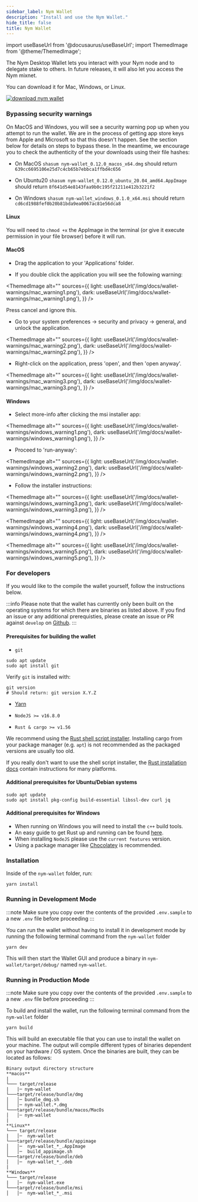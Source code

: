 ```yaml
---
sidebar_label: Nym Wallet
description: "Install and use the Nym Wallet."
hide_title: false
title: Nym Wallet
---
```



import useBaseUrl from '@docusaurus/useBaseUrl';
import ThemedImage from '@theme/ThemedImage';


The Nym Desktop Wallet lets you interact with your Nym node and to delegate stake to others. In future releases, it will also let you access the Nym mixnet.

You can download it for Mac, Windows, or Linux.

[![download nym wallet](/img/docs/download-wallet.png)](https://github.com/nymtech/nym/releases/tag/v0.12.0)

### Bypassing security warnings

On MacOS and Windows, you will see a security warning pop up when you attempt to run the wallet. We are in the process of getting app store keys from Apple and Microsoft so that this doesn't happen. See the section below for details on steps to bypass these. In the meantime, we encourage you to check the authenticity of the your downloads using their file hashes:

* On MacOS 
`shasum nym-wallet_0.12.0_macos_x64.dmg` should return `639cc6695106e25d7c4cb65b7ebbca1ffbd4c656`  

* On Ubuntu20 
`shasum nym-wallet_0.12.0_ubuntu_20.04_amd64.AppImage` should return `8f641d54e8143faa9b0c195f21211e412b3221f2`  

* On Windows
`shasum nym-wallet_windows_0.1.0_x64.msi` should return `cd6cd1988fef0b20b81bda9ea0067ac81e56dca8`    


#### Linux 

You will need to `chmod +x` the AppImage in the terminal (or give it execute permission in your file browser) before it will run. 

#### MacOS 

* Drag the application to your 'Applications' folder.

* If you double click the application you will see the following warning: 

<ThemedImage
  alt=""
  sources={{
    light: useBaseUrl('/img/docs/wallet-warnings/mac_warning1.png'),
    dark: useBaseUrl('/img/docs/wallet-warnings/mac_warning1.png'),
  }}
/>

Press cancel and ignore this. 

* Go to your system preferences -> security and privacy -> general, and unlock the application. 

<ThemedImage
  alt=""
  sources={{
    light: useBaseUrl('/img/docs/wallet-warnings/mac_warning2.png'),
    dark: useBaseUrl('/img/docs/wallet-warnings/mac_warning2.png'),
  }}
/>

* Right-click on the application, press 'open', and then 'open anyway'. 

<ThemedImage
  alt=""
  sources={{
    light: useBaseUrl('/img/docs/wallet-warnings/mac_warning3.png'),
    dark: useBaseUrl('/img/docs/wallet-warnings/mac_warning3.png'),
  }}
/>

#### Windows 

* Select more-info after clicking the msi installer app: 

<ThemedImage
  alt=""
  sources={{
    light: useBaseUrl('/img/docs/wallet-warnings/windows_warning1.png'),
    dark: useBaseUrl('/img/docs/wallet-warnings/windows_warning1.png'),
  }}
/>

* Proceed to 'run-anyway':

<ThemedImage
  alt=""
  sources={{
    light: useBaseUrl('/img/docs/wallet-warnings/windows_warning2.png'),
    dark: useBaseUrl('/img/docs/wallet-warnings/windows_warning2.png'),
  }}
/>

* Follow the installer instructions: 

<ThemedImage
  alt=""
  sources={{
    light: useBaseUrl('/img/docs/wallet-warnings/windows_warning3.png'),
    dark: useBaseUrl('/img/docs/wallet-warnings/windows_warning3.png'),
  }}
/>

<ThemedImage
  alt=""
  sources={{
    light: useBaseUrl('/img/docs/wallet-warnings/windows_warning4.png'),
    dark: useBaseUrl('/img/docs/wallet-warnings/windows_warning4.png'),
  }}
/>

<ThemedImage
  alt=""
  sources={{
    light: useBaseUrl('/img/docs/wallet-warnings/windows_warning5.png'),
    dark: useBaseUrl('/img/docs/wallet-warnings/windows_warning5.png'),
  }}
/>


### For developers

If you would like to the compile the wallet yourself, follow the instructions below. 

:::info
Please note that the wallet has currently only been built on the operating systems for which there are binaries as listed above. If you find an issue or any additional prerequisties, please create an issue or PR against `develop` on [Github](https://github.com/nymtech/docs).
:::

#### Prerequisites for building the wallet


- `git`

```
sudo apt update
sudo apt install git
```

Verify `git` is installed with:

```
git version
# Should return: git version X.Y.Z
```

- [Yarn](https://yarnpkg.com/)

- `NodeJS >= v16.8.0`

- `Rust & cargo >= v1.56`

We recommend using the [Rust shell script installer](https://www.rust-lang.org/tools/install). Installing cargo from your package manager (e.g. `apt`) is not recommended as the packaged versions are usually too old.

If you really don't want to use the shell script installer, the [Rust installation docs](https://forge.rust-lang.org/infra/other-installation-methods.html) contain instructions for many platforms.

#### Additional prerequisites for Ubuntu/Debian systems

```
sudo apt update
sudo apt install pkg-config build-essential libssl-dev curl jq
```

#### Additional prerequisites for Windows

- When running on Windows you will need to install the `c++` build tools.
- An easy guide to get Rust up and running can be found [here](http://kennykerr.ca/2019/11/18/rust-getting-started/).
- When installing `NodeJS` please use the `current features` version.
- Using a package manager like [Chocolatey](https://chocolatey.org/) is recommended.

### Installation

Inside of the `nym-wallet` folder, run:

```
yarn install
``` 

### Running in Development Mode

:::note
Make sure you copy over the contents of the provided `.env.sample` to a new `.env` file before proceeding
:::

You can run the wallet without having to install it in development mode by running the following terminal command from the `nym-wallet` folder

```
yarn dev
```

This will then start the Wallet GUI and produce a binary in `nym-wallet/target/debug/` named `nym-wallet`. 

### Running in Production Mode

:::note
Make sure you copy over the contents of the provided `.env.sample` to a new `.env` file before proceeding
:::

To build and install the wallet, run the following terminal command from the `nym-wallet` folder

```
yarn build
```

This will build an executable file that you can use to install the wallet on your machine. The output will compile different types of binaries dependent on your hardware / OS system. Once the binaries are built, they can be located as follows:

```
Binary output directory structure
**macos**
|
└─── target/release
|   |─ nym-wallet
└───target/release/bundle/dmg
│   │─ bundle_dmg.sh
│   │─ nym-wallet.*.dmg
└───target/release/bundle/macos/MacOs
│   │─ nym-wallet
|
**Linux**
└─── target/release
|   │─  nym-wallet
└───target/release/bundle/appimage
│   │─  nym-wallet_*_.AppImage
│   │─  build_appimage.sh
└───target/release/bundle/deb
│   │─  nym-wallet_*_.deb
|
**Windows**
└─── target/release
|   │─  nym-wallet.exe
└───target/release/bundle/msi
│   │─  nym-wallet_*_.msi
```


